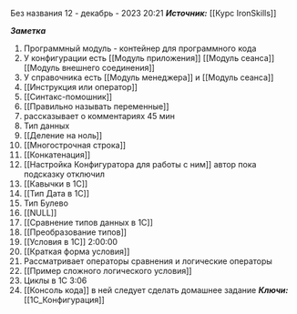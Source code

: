 
Без названия
 12 - декабрь - 2023  20:21 
***Источник:***  [[Курс IronSkills]] 

***Заметка*** 
1. Программный модуль - контейнер для программного кода
2. У конфигурации есть  [[Модуль приложения]] [[Модуль сеанса]] [[Модуль внешнего соединения]]
3. У справочника есть [[Модуль менеджера]] и [[Модуль сеанса]]
4. [[Инструкция или оператор]]
5. [[Синтакс-помошник]]
6. [[Правильно называть переменные]]
7. рассказывает о комментариях
45 мин
9. Тип данных
10. [[Деление на ноль]]
11. [[Многострочная строка]]
12. [[Конкатенация]]
13. [[Настройка Конфигуратора для работы с ним]] автор пока подсказку отключил
14. [[Кавычки в 1С]]
15.  [[Тип Дата в 1С]]
16. Тип Булево
17. [[NULL]]
18. [[Сравнение типов данных в 1С]]
19. [[Преобразование типов]]
20. [[Условия в 1С]]
2:00:00
21. [[Краткая форма условия]]
22. Рассматривает операторы сравнения и логические операторы
23.  [[Пример сложного логического условия]]
24. Циклы в 1С
3:06
25. [[Консоль кода]] в ней следует сделать домашнее задание
***Ключи:*** [[1С_Конфигурация]]